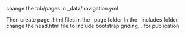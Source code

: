 change the tab/pages in _data/navigation.yml

Then create page .html files in the _page folder
In the _includes folder, change the head.html file to include bootstrap griding... for publication
